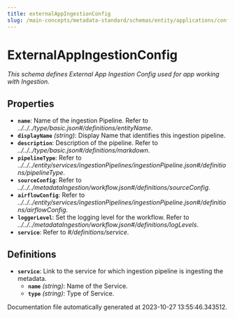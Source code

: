 ```yaml
---
title: externalAppIngestionConfig
slug: /main-concepts/metadata-standard/schemas/entity/applications/configuration/externalappingestionconfig
---
```


# ExternalAppIngestionConfig

*This schema defines External App Ingestion Config used for app working with Ingestion.*

## Properties

- **`name`**: Name of the ingestion Pipeline. Refer to *../../../type/basic.json#/definitions/entityName*.
- **`displayName`** *(string)*: Display Name that identifies this ingestion pipeline.
- **`description`**: Description of the pipeline. Refer to *../../../type/basic.json#/definitions/markdown*.
- **`pipelineType`**: Refer to *../../../entity/services/ingestionPipelines/ingestionPipeline.json#/definitions/pipelineType*.
- **`sourceConfig`**: Refer to *../../../metadataIngestion/workflow.json#/definitions/sourceConfig*.
- **`airflowConfig`**: Refer to *../../../entity/services/ingestionPipelines/ingestionPipeline.json#/definitions/airflowConfig*.
- **`loggerLevel`**: Set the logging level for the workflow. Refer to *../../../metadataIngestion/workflow.json#/definitions/logLevels*.
- **`service`**: Refer to *#/definitions/service*.
## Definitions

- **`service`**: Link to the service for which ingestion pipeline is ingesting the metadata.
  - **`name`** *(string)*: Name of the Service.
  - **`type`** *(string)*: Type of Service.


Documentation file automatically generated at 2023-10-27 13:55:46.343512.
